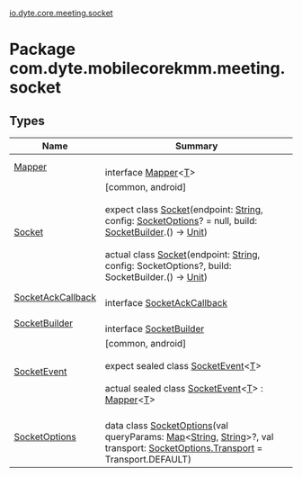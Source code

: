 [io.dyte.core.meeting.socket](index.md)

# Package com.dyte.mobilecorekmm.meeting.socket

## Types

| Name | Summary |
|---|---|
| [Mapper](-mapper/index.md) | <br/>interface [Mapper](-mapper/index.md)&lt;[T](-mapper/index.md)&gt; |
| [Socket](-socket/index.md) | [common, android]<br/><br/>expect class [Socket](-socket/index.md)(endpoint: [String](https://kotlinlang.org/api/latest/jvm/stdlib/kotlin/-string/index.html), config: [SocketOptions](-socket-options/index.md)? = null, build: [SocketBuilder](-socket-builder/index.md).() -&gt; [Unit](https://kotlinlang.org/api/latest/jvm/stdlib/kotlin/-unit/index.html))<br/><br/>actual class [Socket](-socket/index.md)(endpoint: [String](https://kotlinlang.org/api/latest/jvm/stdlib/kotlin/-string/index.html), config: SocketOptions?, build: SocketBuilder.() -&gt; [Unit](https://kotlinlang.org/api/latest/jvm/stdlib/kotlin/-unit/index.html)) |
| [SocketAckCallback](-socket-ack-callback/index.md) | <br/>interface [SocketAckCallback](-socket-ack-callback/index.md) |
| [SocketBuilder](-socket-builder/index.md) | <br/>interface [SocketBuilder](-socket-builder/index.md) |
| [SocketEvent](-socket-event/index.md) | [common, android]<br/><br/>expect sealed class [SocketEvent](-socket-event/index.md)&lt;[T](-socket-event/index.md)&gt;<br/><br/>actual sealed class [SocketEvent](-socket-event/index.md)&lt;[T](-socket-event/index.md)&gt; : [Mapper](-mapper/index.md)&lt;[T](-socket-event/index.md)&gt; |
| [SocketOptions](-socket-options/index.md) | <br/>data class [SocketOptions](-socket-options/index.md)(val queryParams: [Map](https://kotlinlang.org/api/latest/jvm/stdlib/kotlin.collections/-map/index.html)&lt;[String](https://kotlinlang.org/api/latest/jvm/stdlib/kotlin/-string/index.html), [String](https://kotlinlang.org/api/latest/jvm/stdlib/kotlin/-string/index.html)&gt;?, val transport: [SocketOptions.Transport](-socket-options/-transport/index.md) = Transport.DEFAULT) |
